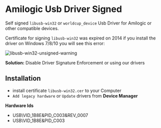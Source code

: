 # Amilogic Usb Driver Signed
Self signed `libusb-win32` or `worldcup_device` Usb Driver for Amilogic or other compatible devices.

Certificate for signing `libusb-win32` was expired on 2014 if you install the driver on Windows 7/8/10 you will see this error:

![libusb-win32-unsigned-warning](https://user-images.githubusercontent.com/760764/43999813-25ae4390-9e3e-11e8-9b9b-fb723fd59cc1.png)

**Solution:** Disable Driver Signature Enforcement or using our drivers

## Installation
- install certificate `libusb-win32.cer` to your Computer
- `Add legacy hardware` or `Update` drivers from **Device Manager**

**Hardware Ids** 

 - USB\VID_1B8E&PID_C003&REV_0007
 - USB\VID_1B8E&PID_C003
